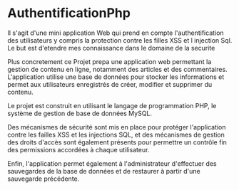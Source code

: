 # AuthentificationPhp
Il s'agit d'une mini application Web qui prend en compte l'authentification des utilisateurs y compris la protection contre les filles XSS et l injection Sql. Le but est d'etendre mes connaissance dans le domaine de la securite

Plus concretement ce Projet prepa une application web permettant la gestion de contenu en ligne, notamment des articles et des commentaires. L'application utilise une base de données pour stocker les informations et permet aux utilisateurs enregistrés de créer, modifier et supprimer du contenu.

Le projet est construit en utilisant le langage de programmation PHP, le système de gestion de base de données MySQL. 

Des mécanismes de sécurité sont mis en place pour protéger l'application contre les failles XSS et les injections SQL, et des mécanismes de gestion des droits d'accès sont également présents pour permettre un contrôle fin des permissions accordées à chaque utilisateur.

Enfin, l'application permet également à l'administrateur d'effectuer des sauvegardes de la base de données et de restaurer à partir d'une sauvegarde précédente.
